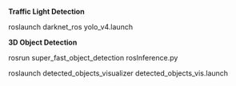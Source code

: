 **Traffic Light Detection**

roslaunch darknet_ros yolo_v4.launch



**3D Object Detection**

rosrun super_fast_object_detection rosInference.py

roslaunch detected_objects_visualizer detected_objects_vis.launch
